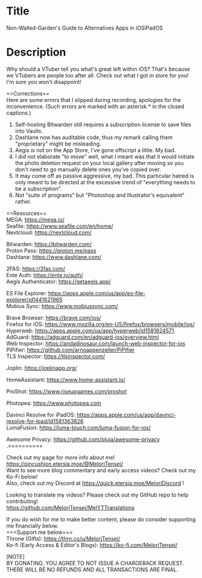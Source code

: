 # Title
Non-Walled-Garden's Guide to Alternatives Apps in iOSiPadOS<br>

# Description
Why should a VTuber tell you what's great left within iOS? That's because we VTubers are people too after all. Check out what I got in store for you! I'm sure you won't disappoint!<br>

==Corrections==<br>
Here are some errors that I slipped during recording, apologies for the inconvenience. (Such errors are marked with an asterisk * in the closed captions.)<br>
1) Self-hosting Bitwarden still requires a subscription license to save files into Vaults.<br>
2) Dashlane now has auditable code, thus my remark calling them "proprietary" might be misleading.<br>
3) Aegis is not on the App Store, I've gone offscript a little. My bad.<br>
4) I did not elaborate "to move" well, what I meant was that it would initiate the photo deletion request on your local gallery after moving so you don't need to go manually delete ones you've copied over.<br>
5) It may come off as passive aggressive, my bad. This particular hatred is only meant to be directed at the excessive trend of "everything needs to be a subscription".<br>
6) Not "suite of programs" but "Photoshop and Illustrator's equivalent" rather.<br>

==Resources==<br>
MEGA: https://mega.io/<br>
Seafile: https://www.seafile.com/en/home/<br>
Nextcloud: https://nextcloud.com/<br>

Bitwarden: https://bitwarden.com/<br>
Proton Pass: https://proton.me/pass<br>
Dashlane: https://www.dashlane.com/<br>

2FAS: https://2fas.com/<br>
Ente Auth: https://ente.io/auth/<br>
Aegis Authenticator: https://getaegis.app/<br>

ES File Explorer: https://apps.apple.com/us/app/es-file-explorer/id1441621965<br>
Mobius Sync: https://www.mobiussync.com/<br>

Brave Browser: https://brave.com/ios/<br>
Firefox for iOS: https://www.mozilla.org/en-US/firefox/browsers/mobile/ios/<br>
Hyperweb: https://apps.apple.com/us/app/hyperweb/id1581824571<br>
AdGuard: https://adguard.com/en/adguard-ios/overview.html<br>
Web Inspector: https://andadinosaur.com/launch-web-inspector-for-ios<br>
PiPifier: https://github.com/arnoappenzeller/PiPifier<br>
TLS Inspector: https://tlsinspector.com/<br>

Joplin: https://joplinapp.org/<br>

HomeAssistant: https://www.home-assistant.io/<br>

ProShot: https://www.riseupgames.com/proshot<br>

Photopea: https://www.photopea.com<br>

Davinci Resolve for iPadOS: https://apps.apple.com/us/app/davinci-resolve-for-ipad/id1581363826<br>
LumaFusion: https://luma-touch.com/luma-fusion-for-ios/<br>

Awesome Privacy: https://github.com/pluja/awesome-privacy<br>
.==========<br>

Check out my page for more info about me! https://pincushion.etersia.moe/@MeloriTensei/<br>
Want to see more blog commentary and early access videos? Check out my Ko-Fi below!<br>
Also, check out my Discord at https://quick.etersia.moe/MeloriDiscord !<br>

Looking to translate my videos? Please check out my GitHub repo to help contributing!<br>
https://github.com/MeloriTensei/MelYTTranslations<br>

If you do wish for me to make better content, please do consider supporting me financially below.<br>
===Support me below===<br>
Throne (Gifts): https://thrn.co/u/MeloriTensei/<br>
Ko-fi (Early Access & Editor's Blogs): https://ko-fi.com/MeloriTensei/<br>

[NOTE]<br>
BY DONATING, YOU AGREE TO NOT ISSUE A CHARGEBACK REQUEST. THERE WILL BE NO REFUNDS AND ALL TRANSACTIONS ARE FINAL.<br>